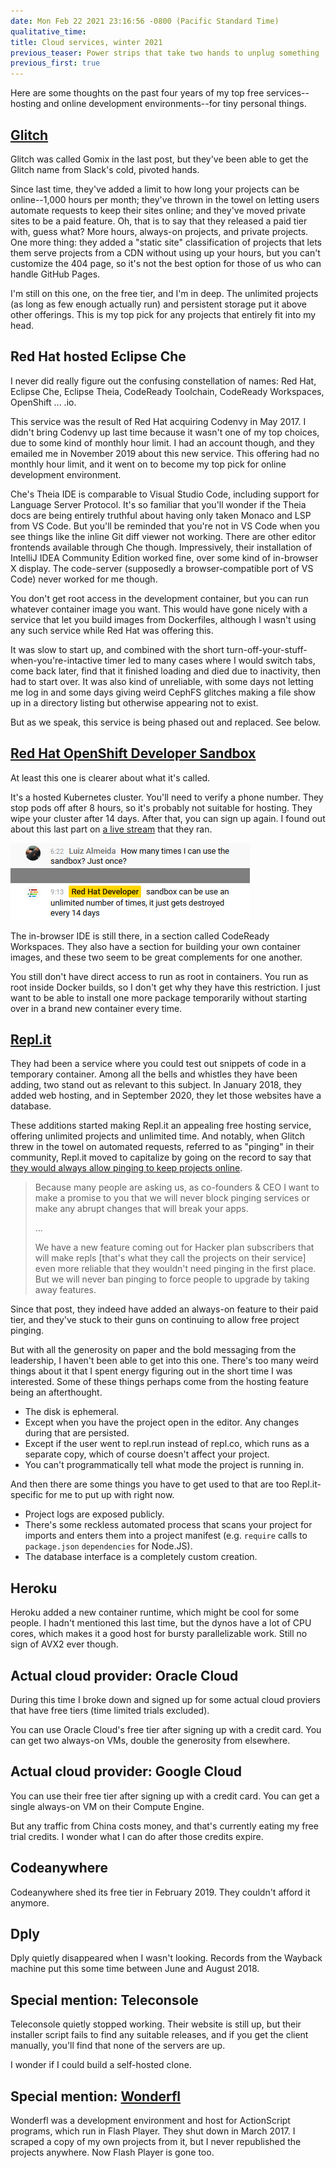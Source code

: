 ```yaml
---
date: Mon Feb 22 2021 23:16:56 -0800 (Pacific Standard Time)
qualitative_time: 
title: Cloud services, winter 2021
previous_teaser: Power strips that take two hands to unplug something
previous_first: true
---
```

Here are some thoughts on the past four years of my top free services--hosting and online development environments--for tiny personal things.

## [Glitch](https://glitch.com/)
Glitch was called Gomix in the last post, but they've been able to get the Glitch name from Slack's cold, pivoted hands.

Since last time, they've added a limit to how long your projects can be online--1,000 hours per month;
they've thrown in the towel on letting users automate requests to keep their sites online; and
they've moved private sites to be a paid feature.
Oh, that is to say that they released a paid tier with, guess what?
More hours, always-on projects, and private projects.
One more thing: they added a "static site" classification of projects that lets them serve projects from a CDN without using up your hours, but you can't customize the 404 page, so it's not the best option for those of us who can handle GitHub Pages.

I'm still on this one, on the free tier, and I'm in deep.
The unlimited projects (as long as few enough actually run) and persistent storage put it above other offerings.
This is my top pick for any projects that entirely fit into my head.

## Red Hat hosted Eclipse Che
I never did really figure out the confusing constellation of names: Red Hat, Eclipse Che, Eclipse Theia, CodeReady Toolchain, CodeReady Workspaces, OpenShift ... .io.

This service was the result of Red Hat acquiring Codenvy in May 2017.
I didn't bring Codenvy up last time because it wasn't one of my top choices, due to some kind of monthly hour limit.
I had an account though, and they emailed me in November 2019 about this new service.
This offering had no monthly hour limit, and it went on to become my top pick for online development environment.

Che's Theia IDE is comparable to Visual Studio Code, including support for Language Server Protocol.
It's so familiar that you'll wonder if the Theia docs are being entirely truthful about having only taken Monaco and LSP from VS Code.
But you'll be reminded that you're not in VS Code when you see things like the inline Git diff viewer not working.
There are other editor frontends available through Che though.
Impressively, their installation of IntelliJ IDEA Community Edition worked fine, over some kind of in-browser X display.
The code-server (supposedly a browser-compatible port of VS Code) never worked for me though.

You don't get root access in the development container, but you can run whatever container image you want.
This would have gone nicely with a service that let you build images from Dockerfiles, although I wasn't using any such service while Red Hat was offering this.

It was slow to start up, and combined with the short turn-off-your-stuff-when-you're-intactive timer led to many cases where I would switch tabs, come back later, find that it finished loading and died due to inactivity, then had to start over.
It was also kind of unreliable, with some days not letting me log in and some days giving weird CephFS glitches making a file show up in a directory listing but otherwise appearing not to exist.

But as we speak, this service is being phased out and replaced.
See below.

## [Red Hat OpenShift Developer Sandbox](https://developers.redhat.com/developer-sandbox)
At least this one is clearer about what it's called.

It's a hosted Kubernetes cluster.
You'll need to verify a phone number.
They stop pods off after 8 hours, so it's probably not suitable for hosting.
They wipe your cluster after 14 days.
After that, you can sign up again.
I found out about this last part on [a live stream](https://youtu.be/oDqw8aBGDD8?t=561) that they ran.

![Luiz Almeida: How many times I can use the sandbox? Just once? / Red Hat Developer: sandbox can be use an unlimited number of times, it just gets destroyed every 14 days](/assets/2021/cloud-services-chat.png)

The in-browser IDE is still there, in a section called CodeReady Workspaces.
They also have a section for building your own container images, and these two seem to be great complements for one another.

You still don't have direct access to run as root in containers.
You run as root inside Docker builds, so I don't get why they have this restriction.
I just want to be able to install one more package temporarily without starting over in a brand new container every time.

## [Repl.it](https://repl.it/site/pricing)
They had been a service where you could test out snippets of code in a temporary container.
Among all the bells and whistles they have been adding, two stand out as relevant to this subject.
In January 2018, they added web hosting, and in September 2020, they let those websites have a database.

These additions started making Repl.it an appealing free hosting service, offering unlimited projects and unlimited time.
And notably, when Glitch threw in the towel on automated requests, referred to as "pinging" in their community, Repl.it moved to capitalize by going on the record to say that [they would always allow pinging to keep projects online](https://blog.repl.it/glitch).

> Because many people are asking us, as co-founders & CEO I want to make a promise to you that we will never block pinging services or make any abrupt changes that will break your apps.
>
> ...
>
> We have a new feature coming out for Hacker plan subscribers that will make repls [that's what they call the projects on their service] even more reliable that they wouldn't need pinging in the first place.
> But we will never ban pinging to force people to upgrade by taking away features.

Since that post, they indeed have added an always-on feature to their paid tier, and they've stuck to their guns on continuing to allow free project pinging.

But with all the generosity on paper and the bold messaging from the leadership, I haven't been able to get into this one.
There's too many weird things about it that I spent energy figuring out in the short time I was interested.
Some of these things perhaps come from the hosting feature being an afterthought.

- The disk is ephemeral.
- Except when you have the project open in the editor.
  Any changes during that are persisted.
- Except if the user went to repl.run instead of repl.co, which runs as a separate copy, which of course doesn't affect your project.
- You can't programmatically tell what mode the project is running in.

And then there are some things you have to get used to that are too Repl.it-specific for me to put up with right now.

- Project logs are exposed publicly.
- There's some reckless automated process that scans your project for imports and enters them into a project manifest (e.g. `require` calls to `package.json` `dependencies` for Node.JS).
- The database interface is a completely custom creation.

## Heroku
Heroku added a new container runtime, which might be cool for some people.
I hadn't mentioned this last time, but the dynos have a lot of CPU cores, which makes it a good host for bursty parallelizable work.
Still no sign of AVX2 ever though.

## Actual cloud provider: Oracle Cloud
During this time I broke down and signed up for some actual cloud proviers that have free tiers (time limited trials excluded).

You can use Oracle Cloud's free tier after signing up with a credit card.
You can get two always-on VMs, double the generosity from elsewhere.

## Actual cloud provider: Google Cloud
You can use their free tier after signing up with a credit card.
You can get a single always-on VM on their Compute Engine.

But any traffic from China costs money, and that's currently eating my free trial credits.
I wonder what I can do after those credits expire.

## Codeanywhere
Codeanywhere shed its free tier in February 2019.
They couldn't afford it anymore.

## Dply
Dply quietly disappeared when I wasn't looking.
Records from the Wayback machine put this some time between June and August 2018.

## Special mention: Teleconsole
Teleconsole quietly stopped working.
Their website is still up, but their installer script fails to find any suitable releases, and if you get the client manually, you'll find that none of the servers are up.

I wonder if I could build a self-hosted clone.

## Special mention: [Wonderfl](https://www.kayac.com/en/service/other/785)
Wonderfl was a development environment and host for ActionScript programs, which run in Flash Player.
They shut down in March 2017.
I scraped a copy of my own projects from it, but I never republished the projects anywhere.
Now Flash Player is gone too.
